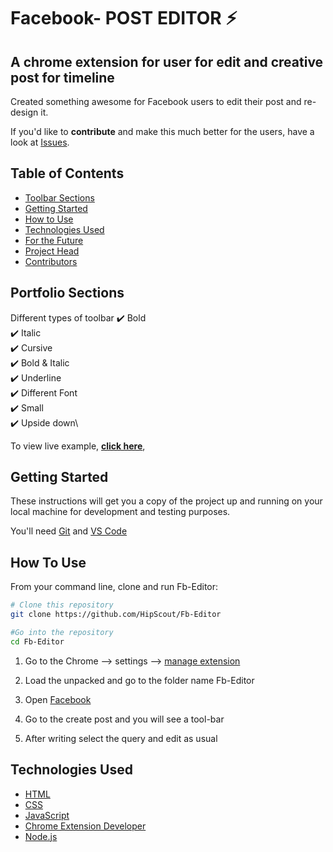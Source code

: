 # Facebook- POST EDITOR ⚡️

## A chrome extension for user for edit and creative post for timeline

<p align="center">


</p>

Created something awesome for Facebook users to edit their post and re-design it.

If you'd like to **contribute** and make this much better for the users, have a look at [Issues](https://github.com/HipScout/Fb-Editor/issues).

## Table of Contents
- [Toolbar Sections](#sections)
- [Getting Started](#getting-started)
- [How to Use](#how-to-use)
- [Technologies Used](#technologies-used)
- [For the Future](#for-the-future)
- [Project Head](#project-head)
- [Contributors](#project-maintainers)

## Portfolio Sections
 Different types of toolbar
✔️ Bold\
✔️ Italic\
✔️ Cursive\
✔️ Bold & Italic\
✔️ Underline\
✔️ Different Font\
✔️ Small\
✔️ Upside down\

To view live example, **[click here](https://github.com/HipScout/Fb-Editor/)**,


## Getting Started

These  instructions will get you a copy of the project up and running on your local machine for development and testing purposes.

You'll need [Git](https://git-scm.com) and [VS Code](https://code.visualstudio.com/download/) 

## How To Use 

From your command line, clone and run Fb-Editor:

```bash
# Clone this repository
git clone https://github.com/HipScout/Fb-Editor

#Go into the repository
cd Fb-Editor
```

1. Go to the Chrome --> settings --> [manage extension](chrome://extensions/)

2. Load the unpacked and go to the folder name Fb-Editor

3. Open [Facebook](https://www.facebook.com/)

4. Go to the create post and you will see a tool-bar 

5. After writing select the query and edit as usual

## Technologies Used 

- [HTML](https://www.w3schools.com/html/)
- [CSS](https://www.w3schools.com/css/)
- [JavaScript](https://www.w3schools.com/js/DEFAULT.asp)
- [Chrome Extension Developer](https://developer.chrome.com/)
- [Node.js](https://nodejs.org/en/)

